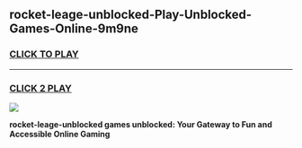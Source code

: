 
## rocket-leage-unblocked-Play-Unblocked-Games-Online-9m9ne
<h3>
<a href="https://premium76.site?title=rocket-leage-unblocked&ref=25A">CLICK TO PLAY</a></h3>
<hr>

<h3>
<a href="https://premium76.site?title=rocket-leage-unblocked&ref=25A">CLICK 2 PLAY</a>
  
</h3>

<a href="https://premium76.site?title=rocket-leage-unblocked&ref=25A"><img src="https://clearcache.store/games.png"></a>


**rocket-leage-unblocked games unblocked: Your Gateway to Fun and Accessible Online Gaming**
